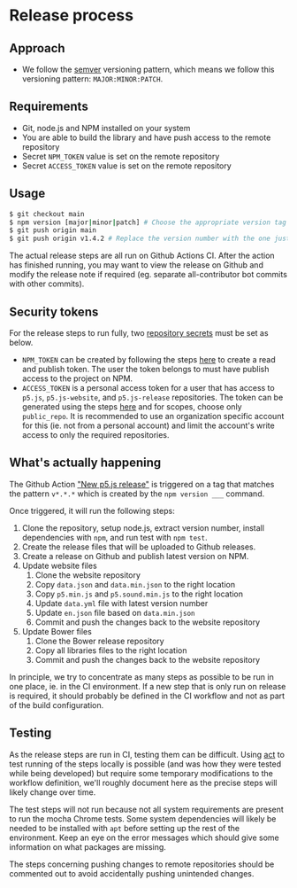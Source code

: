 # Release process

## Approach
* We follow the [semver](https://semver.org/) versioning pattern, which means we follow this versioning pattern: `MAJOR:MINOR:PATCH`.

## Requirements
* Git, node.js and NPM installed on your system
* You are able to build the library and have push access to the remote repository
* Secret `NPM_TOKEN` value is set on the remote repository
* Secret `ACCESS_TOKEN` value is set on the remote repository

## Usage
```sh
$ git checkout main
$ npm version [major|minor|patch] # Choose the appropriate version tag
$ git push origin main
$ git push origin v1.4.2 # Replace the version number with the one just created above
```
The actual release steps are all run on Github Actions CI. After the action has finished running, you may want to view the release on Github and modify the release note if required (eg. separate all-contributor bot commits with other commits).

## Security tokens
For the release steps to run fully, two [repository secrets](https://docs.github.com/en/actions/security-guides/encrypted-secrets#creating-encrypted-secrets-for-a-repository) must be set as below.

* `NPM_TOKEN` can be created by following the steps [here](https://docs.npmjs.com/creating-and-viewing-access-tokens) to create a read and publish token. The user the token belongs to must have publish access to the project on NPM.
* `ACCESS_TOKEN` is a personal access token for a user that has access to `p5.js`, `p5.js-website`, and `p5.js-release` repositories. The token can be generated using the steps [here](https://docs.github.com/en/authentication/keeping-your-account-and-data-secure/creating-a-personal-access-token) and for scopes, choose only `public_repo`. It is recommended to use an organization specific account for this (ie. not from a personal account) and limit the account's write access to only the required repositories.

## What's actually happening
The Github Action ["New p5.js release"](../.github/workflows/release.yml) is triggered on a tag that matches the pattern `v*.*.*` which is created by the `npm version ___` command.

Once triggered, it will run the following steps:

1. Clone the repository, setup node.js, extract version number, install dependencies with `npm`, and run test with `npm test`.
2. Create the release files that will be uploaded to Github releases.
3. Create a release on Github and publish latest version on NPM.
4. Update website files
	1. Clone the website repository
	2. Copy `data.json` and `data.min.json` to the right location
	3. Copy `p5.min.js` and `p5.sound.min.js` to the right location
	4. Update `data.yml` file with latest version number
	5. Update `en.json` file based on `data.min.json`
	6. Commit and push the changes back to the website repository
5. Update Bower files
	1. Clone the Bower release repository
	2. Copy all libraries files to the right location
	3. Commit and push the changes back to the website repository

In principle, we try to concentrate as many steps as possible to be run in one place, ie. in the CI environment. If a new step that is only run on release is required, it should probably be defined in the CI workflow and not as part of the build configuration.

## Testing
As the release steps are run in CI, testing them can be difficult. Using [act](https://github.com/nektos/act) to test running of the steps locally is possible (and was how they were tested while being developed) but require some temporary modifications to the workflow definition, we'll roughly document here as the precise steps will likely change over time.

The test steps will not run because not all system requirements are present to run the mocha Chrome tests. Some system dependencies will likely be needed to be installed with `apt` before setting up the rest of the environment. Keep an eye on the error messages which should give some information on what packages are missing.

The steps concerning pushing changes to remote repositories should be commented out to avoid accidentally pushing unintended changes.